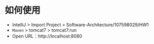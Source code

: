 ﻿# 如何使用
* IntelliJ > Import Project > Software-Architecture/107598029/HW1
* `Maven` > tomcat7 > tomcat7:run
* Open URL：http://localhost:8080